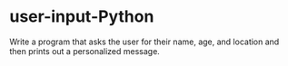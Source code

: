 # user-input-Python
Write a program that asks the user for their name, age, and location and then prints out a personalized message.
